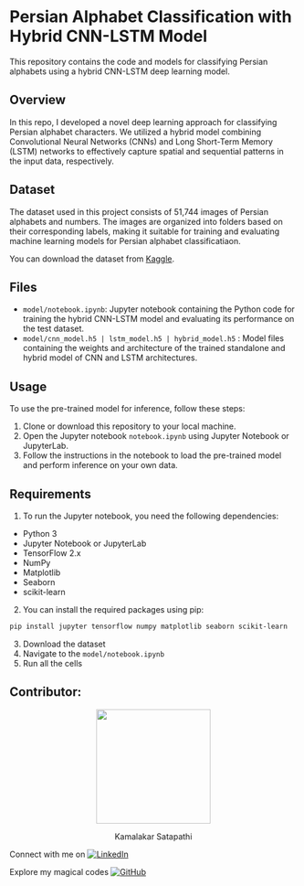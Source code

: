 # Persian Alphabet Classification with Hybrid CNN-LSTM Model

This repository contains the code and models for classifying Persian alphabets using a hybrid CNN-LSTM deep learning model.

## Overview

In this repo, I developed a novel deep learning approach for classifying Persian alphabet characters. We utilized a hybrid model combining Convolutional Neural Networks (CNNs) and Long Short-Term Memory (LSTM) networks to effectively capture spatial and sequential patterns in the input data, respectively.

## Dataset

The dataset used in this project consists of 51,744 images of Persian alphabets and numbers. The images are organized into folders based on their corresponding labels, making it suitable for training and evaluating machine learning models for Persian alphabet classificatiaon.

You can download the dataset from [Kaggle](https://www.kaggle.com/datasets/mostafamohammadi1/persian-alphabets-and-numbers).

## Files

- `model/notebook.ipynb`: Jupyter notebook containing the Python code for training the hybrid CNN-LSTM model and evaluating its performance on the test dataset.
- `model/cnn_model.h5 | lstm_model.h5 | hybrid_model.h5` : Model files containing the weights and architecture of the trained standalone and hybrid model of CNN and LSTM architectures.

## Usage

To use the pre-trained model for inference, follow these steps:

1. Clone or download this repository to your local machine.
2. Open the Jupyter notebook `notebook.ipynb` using Jupyter Notebook or JupyterLab.
3. Follow the instructions in the notebook to load the pre-trained model and perform inference on your own data.

## Requirements

1. To run the Jupyter notebook, you need the following dependencies:

- Python 3
- Jupyter Notebook or JupyterLab
- TensorFlow 2.x
- NumPy
- Matplotlib
- Seaborn
- scikit-learn

2. You can install the required packages using pip:

```bash
pip install jupyter tensorflow numpy matplotlib seaborn scikit-learn
```

3. Download the dataset
4. Navigate to the `model/notebook.ipynb`
5. Run all the cells

## Contributor:
<p align="center">
  <img src="https://github.com/sgvkamalakar.png" height="200" width="200"/>
</p>
<p align="center">
  Kamalakar Satapathi
</p>

 
Connect with me on [![LinkedIn](https://img.shields.io/badge/-Kamalakar_Satapathi-0077B5?style=flat-square&logo=linkedin&logoColor=white)](https://www.linkedin.com/in/sgvkamalakar)

Explore my magical codes [![GitHub](https://img.shields.io/badge/-Sgvkamalakar-181717?style=flat-square&logo=github)](https://github.com/sgvkamalakar)

